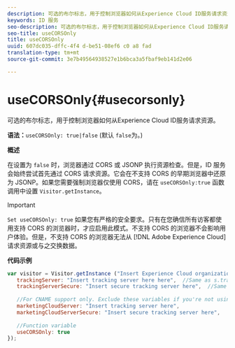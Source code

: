 ```yaml
---
description: 可选的布尔标志，用于控制浏览器如何从Experience Cloud ID服务请求资源。
keywords: ID 服务
seo-description: 可选的布尔标志，用于控制浏览器如何从Experience Cloud ID服务请求资源。
seo-title: useCORSOnly
title: useCORSOnly
uuid: 607dc035-dffc-4f4 d-be51-08ef6 c0 a8 fad
translation-type: tm+mt
source-git-commit: 3e7b49564938527e1b6bca3a5fbaf9eb141d2e06

---
```



# useCORSOnly{#usecorsonly}

可选的布尔标志，用于控制浏览器如何从Experience Cloud ID服务请求资源。

**语法：**`useCORSOnly: true|false` (默认 `false`为。)

**概述**

在设置为 `false` 时，浏览器通过 CORS 或 JSONP 执行资源检查。但是，ID 服务会始终尝试首先通过 CORS 请求资源。它会在不支持 CORS 的早期浏览器中还原为 JSONP。如果您需要强制浏览器仅使用 CORS，请在 `useCORSOnly:true` 函数调用中设置 `Visitor.getInstance`。

>[!IMPORTANT]
>
>`Set useCORSOnly: true` 如果您有严格的安全要求。只有在您确信所有访客都使用支持 CORS 的浏览器时，才应启用此模式。不支持 CORS 的浏览器不会影响用户体验。但是，不支持 CORS 的浏览器无法从 [!DNL Adobe Experience Cloud] 请求资源或与之交换数据。

**代码示例**

```js
var visitor = Visitor.getInstance ("Insert Experience Cloud organization ID here",{ 
   trackingServer: "Insert tracking server here here",  //Same as s.trackingServer 
   trackingServerSecure: "Insert secure tracking server here",  //Same as s.trackingServerSecure 
 
   //For CNAME support only. Exclude these variables if you're not using CNAME 
   marketingCloudServer: "Insert tracking server here", 
   marketingCloudServerSecure: "Insert secure tracking server here", 
 
   //Function variable 
   useCORSOnly: true 
});
```

